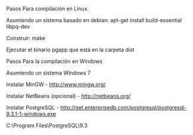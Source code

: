 Pasos Para compilación en Linux.

Asumiendo un sistema basado en debian:
apt-get install build-essential libpq-dev

Construir: make

Ejecutar el binario pgapp que está en la carpeta dist


Pasos Para la compilación en Windows

Asumiendo un sistema Windows 7

Instalar MinGW - http://www.mingw.org/

Instalar NetBeans (opcional) - http://netbeans.org/

Instalar PostgreSQL - http://get.enterprisedb.com/postgresql/postgresql-9.3.1-1-windows.exe

C:\Program Files\PostgreSQL\9.3

